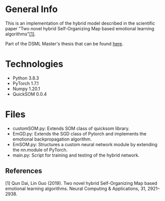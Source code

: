 # General Info

This is an implementation of the hybrid model described in the scientific paper "Two novel hybrid Self-Organizing Map based emotional learning
algorithms"[[1]](#1). 

Part of the DSML Master's thesis that can be found [here](http://artemis.cslab.ece.ntua.gr:8080/jspui/).

# Technologies
* Python 3.8.3
* PyTorch 1.7.1
* Numpy 1.20.1
* QuickSOM 0.0.4

# Files
* customSOM.py: Extends SOM class of quicksom library.
* EmGD.py: Extends the SGD class of Pytorch and implements the emotional backpropagation algorithm.
* EmSOM.py: Structures a custom neural network module by extending the nn.module of PyTorch.
* main.py: Script for training and testing of the hybrid network.


## References
<a id="1">[1]</a> 
Qun Dai, Lin Guo (2019). 
Two novel hybrid Self-Organizing Map based emotional learning
algorithms. 
Neural Computing & Applications, 31, 2921–2938.

